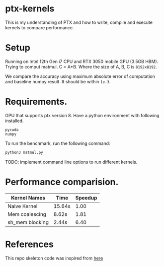 # ptx-kernels
This is my understanding of PTX and how to write, compile and execute kernels to compare performance.

# Setup
Running on Intel 12th Gen i7 CPU and RTX 3050 mobile GPU (3.5GB HBM).  
Trying to comput matmul. C = A*B. Where the size of A, B, C is `8192x8192`.

We compare the accuracy using maximum absolute error of computation and baseline numpy result. It should be within `1e-3`.

# Requirements.
GPU that supports ptx version 8.
Have a python environment with following installed.
```
pycuda
numpy
```

To run the benchmark, run the following command:
```bash
python3 matmul.py
```
TODO: implement command line options to run different
kernels.

# Performance comparision.

| Kernel Names   | Time   | Speedup |
| ---------------|--------|---------|
| Naive Kernel   | 15.64s |  1.00   |
| Mem coalescing | 8.62s  |  1.81   |
| sh_mem blocking| 2.44s  |  6.40   |

# References
This repo skeleton code was inspired from [here](https://github.com/unixpickle/learn-ptx)